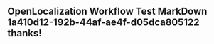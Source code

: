<properties
ms.topic="hero-topic"
ms.test1="hero-topic"
ms.test2="test"/>


## OpenLocalization Workflow Test MarkDown 1a410d12-192b-44af-ae4f-d05dca805122 thanks!



<!--HONumber=Jul16_HO2-->


